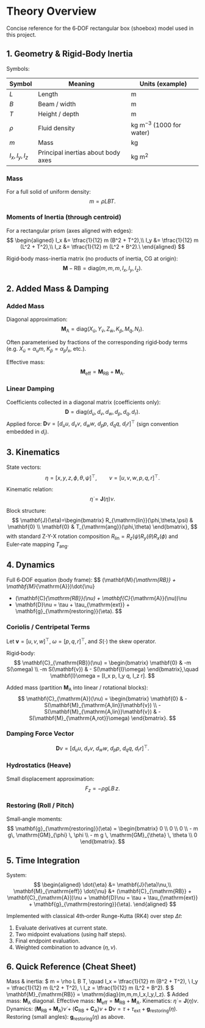 # Theory Overview

Concise reference for the 6‑DOF rectangular box (shoebox) model used in this project.

## 1. Geometry & Rigid‑Body Inertia

Symbols:

| Symbol | Meaning | Units (example) |
|--------|---------|-----------------|
| $L$ | Length | m |
| $B$ | Beam / width | m |
| $T$ | Height / depth | m |
| $\rho$ | Fluid density | kg m$^{-3}$ (1000 for water) |
| $m$ | Mass | kg |
| $I_x,I_y,I_z$ | Principal inertias about body axes | kg m$^2$ |

### Mass

For a full solid of uniform density:
$$ m = \rho L B T. $$

### Moments of Inertia (through centroid)

For a rectangular prism (axes aligned with edges):
$$
\begin{aligned}
I_x &= \tfrac{1}{12} m (B^2 + T^2),\\
I_y &= \tfrac{1}{12} m (L^2 + T^2),\\
I_z &= \tfrac{1}{12} m (L^2 + B^2).\
\end{aligned}
$$

Rigid‑body mass-inertia matrix (no products of inertia, CG at origin):
$$ \mathbf{M}-{\mathrm{RB}} = \mathrm{diag}(m,m,m, I_x, I_y, I_z). $$

## 2. Added Mass & Damping

### Added Mass

Diagonal approximation:
$$ \mathbf{M}_{\mathrm{A}} = \mathrm{diag}(X_{\dot u}, Y_{\dot v}, Z_{\dot w}, K_{\dot p}, M_{\dot q}, N_{\dot r}). $$

Often parameterised by fractions of the corresponding rigid‑body terms (e.g. $X_{\dot u} = \alpha_u m$, $K_{\dot p}=\alpha_p I_x$, etc.).

Effective mass:
$$ \mathbf{M}_{\mathrm{eff}} = \mathbf{M}_{\mathrm{RB}} + \mathbf{M}_{\mathrm{A}}. $$

### Linear Damping

Coefficients collected in a diagonal matrix (coefficients only):
$$ \mathbf{D} = \mathrm{diag}(d_u, d_v, d_w, d_p, d_q, d_r). $$
Applied force: $\mathbf{D}\nu = [d_u u,\ d_v v,\ d_w w,\ d_p p,\ d_q q,\ d_r r]^\top$ (sign convention embedded in $d_i$).

## 3. Kinematics

State vectors:
$$
\eta = [x, y, z, \phi, \theta, \psi]^\top, \qquad
\nu = [u, v, w, p, q, r]^\top.
$$

Kinematic relation:
$$ \dot{\eta} = \mathbf{J}(\eta)\nu. $$

Block structure:
$$
\mathbf{J}(\eta)=\begin{bmatrix}
R_{\mathrm{lin}}(\phi,\theta,\psi) & \mathbf{0} \\
\mathbf{0} & T_{\mathrm{ang}}(\phi,\theta)
\end{bmatrix},
$$
with standard Z-Y-X rotation composition $R_{\mathrm{lin}} = R_z(\psi)R_y(\theta)R_x(\phi)$ and Euler‑rate mapping $T_{\mathrm{ang}}$.

## 4. Dynamics

Full 6‑DOF equation (body frame):
$$
(\mathbf{M}_{\mathrm{RB}} + \mathbf{M}_{\mathrm{A}})\dot{\nu}
  + (\mathbf{C}_{\mathrm{RB}}(\nu) + \mathbf{C}_{\mathrm{A}}(\nu))\nu
  + \mathbf{D}\nu
  = \tau + \tau_{\mathrm{ext}} + \mathbf{g}_{\mathrm{restoring}}(\eta).
$$

### Coriolis / Centripetal Terms

Let $\mathbf{v} = [u,v,w]^\top$, $\omega = [p,q,r]^\top$, and $S(\cdot)$ the skew operator.

Rigid‑body:
$$
\mathbf{C}_{\mathrm{RB}}(\nu) = \begin{bmatrix} \mathbf{0} & -m S(\omega) \\ -m S(\mathbf{v}) & - S(\mathbf{I}\omega) \end{bmatrix},\quad
\mathbf{I}\omega = [I_x p, I_y q, I_z r].
$$

Added mass (partition $\mathbf{M}_{\mathrm{A}}$ into linear / rotational blocks):
$$
\mathbf{C}_{\mathrm{A}}(\nu) = \begin{bmatrix} \mathbf{0} & - S(\mathbf{M}_{\mathrm{A,lin}}\mathbf{v}) \\ - S(\mathbf{M}_{\mathrm{A,lin}}\mathbf{v}) & - S(\mathbf{M}_{\mathrm{A,rot}}\omega) \end{bmatrix}.
$$

### Damping Force Vector

$$ \mathbf{D}\nu = [d_u u,\ d_v v,\ d_w w,\ d_p p,\ d_q q,\ d_r r]^\top. $$

### Hydrostatics (Heave)

Small displacement approximation:
$$ F_z = - \rho g L B\, z. $$

### Restoring (Roll / Pitch)

Small‑angle moments:
$$
\mathbf{g}_{\mathrm{restoring}}(\eta) = \begin{bmatrix}
0 \\ 0 \\ 0 \\ - m g\, \mathrm{GM}_{\phi} \, \phi \\ - m g \, \mathrm{GM}_{\theta} \, \theta \\ 0
\end{bmatrix}.
$$

## 5. Time Integration

System:
$$
\begin{aligned}
\dot{\eta} &= \mathbf{J}(\eta)\nu,\\
\mathbf{M}_{\mathrm{eff}} \dot{\nu} &+ (\mathbf{C}_{\mathrm{RB}} + \mathbf{C}_{\mathrm{A}})\nu + \mathbf{D}\nu = \tau + \tau_{\mathrm{ext}} + \mathbf{g}_{\mathrm{restoring}}(\eta).
\end{aligned}
$$

Implemented with classical 4th‑order Runge-Kutta (RK4) over step $\Delta t$:

1. Evaluate derivatives at current state.
2. Two midpoint evaluations (using half steps).
3. Final endpoint evaluation.
4. Weighted combination to advance $(\eta,\nu)$.

## 6. Quick Reference (Cheat Sheet)

Mass & inertia:
$ m = \rho L B T, \quad I_x = \tfrac{1}{12} m (B^2 + T^2), \ I_y = \tfrac{1}{12} m (L^2 + T^2), \ I_z = \tfrac{1}{12} m (L^2 + B^2). $
$ \mathbf{M}_{\mathrm{RB}} = \mathrm{diag}(m,m,m,I_x,I_y,I_z). $
Added mass: $\mathbf{M}_{\mathrm{A}}$ diagonal.  Effective mass: $\mathbf{M}_{\mathrm{eff}} = \mathbf{M}_{\mathrm{RB}} + \mathbf{M}_{\mathrm{A}}$.
Kinematics: $\dot{\eta} = \mathbf{J}(\eta)\nu$.
Dynamics: $(\mathbf{M}_{\mathrm{RB}} + \mathbf{M}_{\mathrm{A}})\dot{\nu} + (\mathbf{C}_{\mathrm{RB}}+\mathbf{C}_{\mathrm{A}})\nu + \mathbf{D}\nu = \tau + \tau_{\mathrm{ext}} + \mathbf{g}_{\mathrm{restoring}}(\eta)$.
Restoring (small angles): $\mathbf{g}_{\mathrm{restoring}}(\eta)$ as above.
